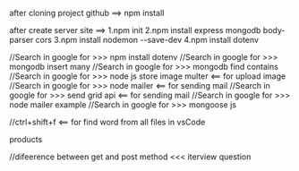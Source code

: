 after cloning project github ==> npm install

after create server site ==> 1.npm init
			     2.npm install express mongodb body-parser cors
                             3.npm install nodemon --save-dev
		             4.npm install dotenv

//Search in google for >>> npm install dotenv
//Search in google for >>> mongodb insert many
//Search in google for >>> mongodb find contains
//Search in google for >>> node js store image multer <== for upload image
//Search in google for >>> node mailer <== for sending mail
//Search in google for >>> send grid api <== for sending mail
//Search in google for >>> node mailer example
//Search in google for >>> mongoose js


//ctrl+shift+f <== for find word from all files in vsCode

products

//difeerence between get and post method <<< iterview question